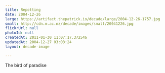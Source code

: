 ```yaml
---
title: Repotting
date: 2004-12-26
large: https://artifact.thepatrick.io/decade/large/2004-12-26-1757.jpg
small: http://cdn.m.ac.nz/decade/images/small/20041226.jpg
flickrUrl: null
photoId: null
createdAt: 2011-01-30 11:07:17.372546
updatedAt: 2004-12-27 03:03:24
layout: decade-image

---
```

The bird of paradise
